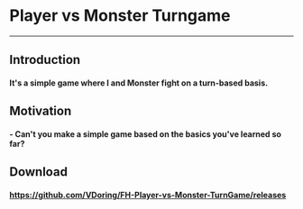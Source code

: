 # Player vs Monster Turngame



<hr/>



## Introduction

#### It's a simple game where I and Monster fight on a turn-based basis.



## Motivation

#### - Can't you make a simple game based on the basics you've learned so far?



## Download
#### https://github.com/VDoring/FH-Player-vs-Monster-TurnGame/releases
